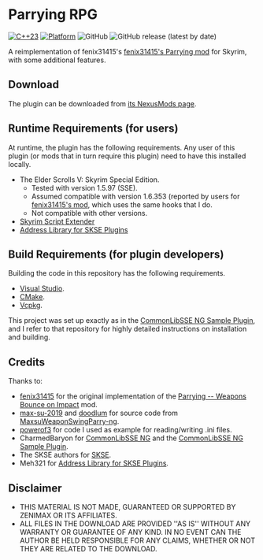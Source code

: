 # Parrying RPG
[![C++23](https://img.shields.io/static/v1?label=standard&message=C%2B%2B23&color=blue&logo=c%2B%2B&&logoColor=white&style=flat)](https://en.cppreference.com/w/cpp/compiler_support)
[![Platform](https://img.shields.io/static/v1?label=platform&message=windows&color=dimgray&style=flat)](#)
![GitHub](https://img.shields.io/github/license/DennisSoemers/ParryingRPG)
![GitHub release (latest by date)](https://img.shields.io/github/v/release/DennisSoemers/ParryingRPG)

A reimplementation of fenix31415's [fenix31415's Parrying mod](https://www.nexusmods.com/skyrimspecialedition/mods/65133) for Skyrim, 
with some additional features. 

## Download

The plugin can be downloaded from [its NexusMods page](https://www.nexusmods.com/skyrimspecialedition/mods/81356).

## Runtime Requirements (for users)

At runtime, the plugin has the following requirements. Any user of this plugin (or mods that in turn require this plugin) need to have this installed locally.

- The Elder Scrolls V: Skyrim Special Edition.
  - Tested with version 1.5.97 (SSE).
  - Assumed compatible with version 1.6.353 (reported by users for [fenix31415's mod](https://www.nexusmods.com/skyrimspecialedition/mods/65133), 
  which uses the same hooks that I do.
  - Not compatible with other versions.
- [Skyrim Script Extender](https://skse.silverlock.org/)
- [Address Library for SKSE Plugins](https://www.nexusmods.com/skyrimspecialedition/mods/32444)

## Build Requirements (for plugin developers)

Building the code in this repository has the following requirements.

- [Visual Studio](https://visualstudio.microsoft.com/).
- [CMake](https://cmake.org/).
- [Vcpkg](https://github.com/microsoft/vcpkg).

This project was set up exactly as in the [CommonLibSSE NG Sample Plugin](https://gitlab.com/colorglass/commonlibsse-sample-plugin), 
and I refer to that repository for highly detailed instructions on installation and building.

## Credits

Thanks to:
- [fenix31415](https://github.com/fenix31415) for the original implementation of the [Parrying -- Weapons Bounce on Impact](https://www.nexusmods.com/skyrimspecialedition/mods/65133) mod.
- [max-su-2019](https://github.com/max-su-2019/) and [doodlum](https://github.com/doodlum/) for source code from 
[MaxsuWeaponSwingParry-ng](https://github.com/doodlum/MaxsuWeaponSwingParry-ng).
- [powerof3](https://github.com/powerof3/) for code I used as example for reading/writing .ini files.
- CharmedBaryon for [CommonLibSSE NG](https://github.com/CharmedBaryon/CommonLibSSE-NG) and the [CommonLibSSE NG Sample Plugin](https://gitlab.com/colorglass/commonlibsse-sample-plugin).
- The SKSE authors for [SKSE](http://skse.silverlock.org/).
- Meh321 for [Address Library for SKSE Plugins](https://www.nexusmods.com/skyrimspecialedition/mods/32444).

## Disclaimer

- THIS MATERIAL IS NOT MADE, GUARANTEED OR SUPPORTED BY ZENIMAX OR ITS AFFILIATES.
- ALL FILES IN THE DOWNLOAD ARE PROVIDED ''AS IS'' WITHOUT ANY WARRANTY OR GUARANTEE OF ANY KIND. IN NO EVENT CAN THE AUTHOR BE HELD RESPONSIBLE FOR ANY CLAIMS, WHETHER OR NOT THEY ARE RELATED TO THE DOWNLOAD.
